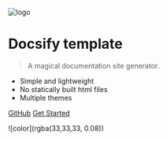 <!-- _coverpage.md -->

![logo](_media/icon.svg)

# Docsify template

> A magical documentation site generator.

- Simple and lightweight
- No statically built html files
- Multiple themes

[GitHub](https://github.com/docsifyjs/docsify/)
[Get Started](#docsify)

![color](rgba(33,33,33, 0.08))
